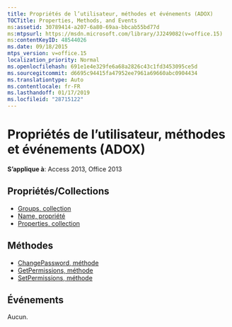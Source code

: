 ```yaml
---
title: Propriétés de l’utilisateur, méthodes et événements (ADOX)
TOCTitle: Properties, Methods, and Events
ms:assetid: 30789414-a207-6a80-69aa-bbcab55bd77d
ms:mtpsurl: https://msdn.microsoft.com/library/JJ249082(v=office.15)
ms:contentKeyID: 48544026
ms.date: 09/18/2015
mtps_version: v=office.15
localization_priority: Normal
ms.openlocfilehash: 691e1e4e329fe6a68a2826c43c1fd3453095ce5d
ms.sourcegitcommit: d6695c94415fa47952ee7961a69660abc0904434
ms.translationtype: Auto
ms.contentlocale: fr-FR
ms.lasthandoff: 01/17/2019
ms.locfileid: "28715122"
---
```

# <a name="user-properties-methods-and-events-adox"></a>Propriétés de l’utilisateur, méthodes et événements (ADOX)

**S’applique à**: Access 2013, Office 2013

## <a name="propertiescollections"></a>Propriétés/Collections

- [Groups, collection](groups-collection-adox.md)
- [Name, propriété](name-property-adox.md)
- [Properties, collection](properties-collection-ado.md)

## <a name="methods"></a>Méthodes

- [ChangePassword, méthode](changepassword-method-adox.md)
- [GetPermissions, méthode](getpermissions-method-adox.md)
- [SetPermissions, méthode](setpermissions-method-adox.md)

## <a name="events"></a>Événements

Aucun.

